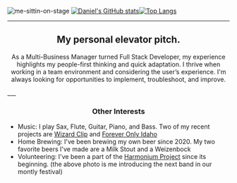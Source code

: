 
![me-sittin-on-stage](https://github.com/danielmerritt001/danielmerritt001/assets/121991938/c4bc4668-94d7-4ad2-810f-a4bbd335c4be)
[![Daniel's GitHub stats](https://github-readme-stats.vercel.app/api?username=danielmerritt001&hide=stars,contribs&show_icons=true&theme=synthwave)](https://github.com/anuraghazra/github-readme-stats)[![Top Langs](https://github-readme-stats.vercel.app/api/top-langs/?username=danielmerritt001&layout=donut&theme=synthwave)](https://github.com/anuraghazra/github-readme-stats)
___
<h2 align= center>
  My personal elevator pitch.
</h2>
<p align= center>
  As a Multi-Business Manager turned Full Stack Developer, my experience highlights my people-first thinking and quick adaptation. I thrive when working in a team environment and considering the user’s experience. I'm always looking for opportunities to implement, troubleshoot, and improve.
</p>
___
<h3 align= center>
  Other Interests
</h3>
<ul>
  <li>Music: I play Sax, Flute, Guitar, Piano, and Bass. Two of my recent projects are <a href="https://dearother.bandcamp.com/album/the-wizard-clip">Wizard Clip</a> and <a href="https://harrisonlemke.com/album/forever-only-idaho">Forever Only Idaho</a></li>
  <li>Home Brewing: I've been brewing my own beer since 2020. My two favorite beers I've made are a Milk Stout and a Weizenbock</li>
  <li>Volunteering: I've been a part of the <a href="https://www.facebook.com/search/top?q=the%20harmonium%20project">Harmonium Project</a> since its beginning. (the above photo is me introducing the next band in our montly festival) 
</ul>
<!--
**danielmerritt001/danielmerritt001** is a ✨ _special_ ✨ repository because its `README.md` (this file) appears on your GitHub profile.

Here are some ideas to get you started:

- 🔭 I’m currently working on ...
- 🌱 I’m currently learning ...
- 👯 I’m looking to collaborate on ...
- 🤔 I’m looking for help with ...
- 💬 Ask me about ...
- 📫 How to reach me: ...
- 😄 Pronouns: ...
- ⚡ Fun fact: ...
-->





